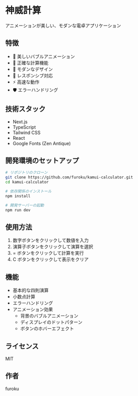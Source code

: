 # 神威計算

アニメーションが美しい、モダンな電卓アプリケーション

## 特徴

- 💫 美しいバブルアニメーション
- 🧮 正確な計算機能
- 🎨 モダンなデザイン
- 📱 レスポンシブ対応
- ⚡ 高速な動作
- 🛡️ エラーハンドリング

## 技術スタック

- Next.js
- TypeScript
- Tailwind CSS
- React
- Google Fonts (Zen Antique)

## 開発環境のセットアップ

```bash
# リポジトリのクローン
git clone https://github.com/furoku/kamui-calculator.git
cd kamui-calculator

# 依存関係のインストール
npm install

# 開発サーバーの起動
npm run dev
```

## 使用方法

1. 数字ボタンをクリックして数値を入力
2. 演算子ボタンをクリックして演算を選択
3. = ボタンをクリックして計算を実行
4. C ボタンをクリックして表示をクリア

## 機能

- 基本的な四則演算
- 小数点計算
- エラーハンドリング
- アニメーション効果
  - 背景のバブルアニメーション
  - ディスプレイのドットパターン
  - ボタンのホバーエフェクト

## ライセンス

MIT

## 作者

furoku
